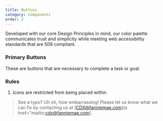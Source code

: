 ```yaml
---
title: Buttons
category: Components
order: 2
---
```


Developed with our core Design Principles in mind, our color palette communicates trust and simplicity while meeting web accessibility standards that are 508 compliant. 

### Primary Buttons

These are buttons that are necessary to complete a task or goal.


### Rules

1. Icons are restricted from being placed within 


> See a typo? Uh oh, how embarrassing! Please let us know what we can fix by contacting us at [CDX@fanniemae.com](a href="mailto:cdx@fanniemae.com).